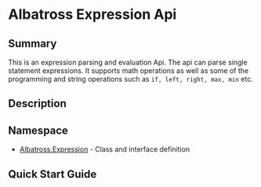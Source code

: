 # Albatross Expression Api

## Summary
This is an expression parsing and evaluation Api.  The api can parse single statement expressions.  It supports math operations as well as some of the programming and string operations such as ``if, left, right, max, min`` etc.

## Description


## Namespace

* [Albatross.Expression](xref:Albatross.Expression) - Class and interface definition

## Quick Start Guide
